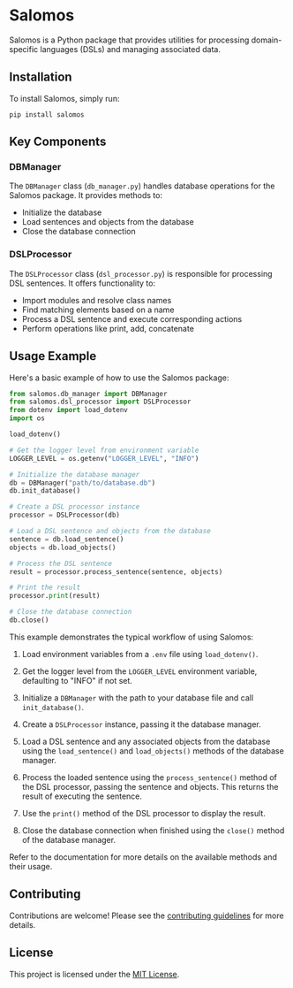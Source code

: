# Salomos

Salomos is a Python package that provides utilities for processing domain-specific languages (DSLs) and managing associated data.

## Installation

To install Salomos, simply run:

```
pip install salomos
```

## Key Components

### DBManager

The `DBManager` class (`db_manager.py`) handles database operations for the Salomos package. It provides methods to:

- Initialize the database
- Load sentences and objects from the database
- Close the database connection

### DSLProcessor 

The `DSLProcessor` class (`dsl_processor.py`) is responsible for processing DSL sentences. It offers functionality to:

- Import modules and resolve class names
- Find matching elements based on a name
- Process a DSL sentence and execute corresponding actions
- Perform operations like print, add, concatenate

## Usage Example

Here's a basic example of how to use the Salomos package:

```python
from salomos.db_manager import DBManager
from salomos.dsl_processor import DSLProcessor
from dotenv import load_dotenv
import os

load_dotenv()

# Get the logger level from environment variable
LOGGER_LEVEL = os.getenv("LOGGER_LEVEL", "INFO")

# Initialize the database manager
db = DBManager("path/to/database.db")
db.init_database()

# Create a DSL processor instance
processor = DSLProcessor(db)

# Load a DSL sentence and objects from the database
sentence = db.load_sentence()
objects = db.load_objects()

# Process the DSL sentence
result = processor.process_sentence(sentence, objects)

# Print the result
processor.print(result)

# Close the database connection
db.close()
```

This example demonstrates the typical workflow of using Salomos:

1. Load environment variables from a `.env` file using `load_dotenv()`.

2. Get the logger level from the `LOGGER_LEVEL` environment variable, defaulting to "INFO" if not set.

3. Initialize a `DBManager` with the path to your database file and call `init_database()`.

4. Create a `DSLProcessor` instance, passing it the database manager. 

5. Load a DSL sentence and any associated objects from the database using the `load_sentence()` and `load_objects()` methods of the database manager.

6. Process the loaded sentence using the `process_sentence()` method of the DSL processor, passing the sentence and objects. This returns the result of executing the sentence.

7. Use the `print()` method of the DSL processor to display the result.

8. Close the database connection when finished using the `close()` method of the database manager.

Refer to the documentation for more details on the available methods and their usage.

## Contributing

Contributions are welcome! Please see the [contributing guidelines](CONTRIBUTING.md) for more details.

## License

This project is licensed under the [MIT License](LICENSE).

